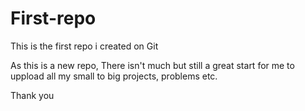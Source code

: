 # First-repo
This is the first repo i created on Git

As this is a new repo, There isn't much but still a great start for me to uppload all my small to big projects, problems etc.

Thank you
